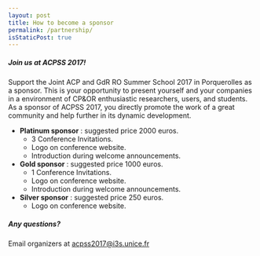```yaml
---
layout: post
title: How to become a sponsor
permalink: /partnership/
isStaticPost: true
---
```


##### Join us at ACPSS 2017! #####

Support the Joint ACP and GdR RO Summer School 2017 in Porquerolles as a sponsor.
This is your opportunity to present yourself and your companies in a environment of CP&OR enthusiastic researchers, users, and students.
As a sponsor of ACPSS 2017, you directly promote the work of a great community and help further in its dynamic development.

* __Platinum sponsor__ : suggested price 2000 euros.
  * 3 Conference Invitations.
  * Logo on conference website.
  * Introduction during welcome announcements.
* __Gold sponsor__ : suggested price 1000 euros.
  * 1 Conference Invitations.
  * Logo on conference website.
  * Introduction during welcome announcements.
* __Silver sponsor__ : suggested price 250 euros.
  * Logo on conference website.

##### Any questions?

Email organizers at [acpss2017@i3s.unice.fr](mailto:acpss2017@i3s.unice.fr)


